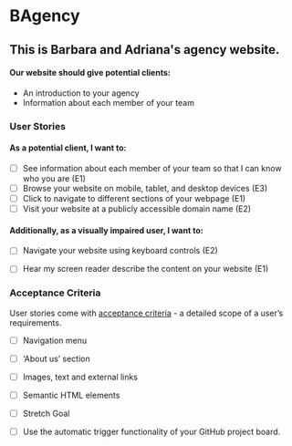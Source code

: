 # BAgency
## This is Barbara and Adriana's agency website.


#### Our website should give potential clients:
* An introduction to your agency
* Information about each member of your team

### User Stories 

#### As a potential client, I want to:

- [ ] See information about each member of your team so that I can know who you are (E1)
- [ ] Browse your website on mobile, tablet, and desktop devices (E3)
- [ ] Click to navigate to different sections of your webpage (E1)
- [ ] Visit your website at a publicly accessible domain name (E2)

#### Additionally, as a visually impaired user, I want to:

- [ ] Navigate your website using keyboard controls (E2)
- [ ] Hear my screen reader describe the content on your website (E1)


### Acceptance Criteria 
User stories come with [acceptance criteria](https://blog.easyagile.com/how-to-write-good-user-stories-in-agile-software-development-d4b25356b604) - a detailed scope of a user’s requirements.

- [ ] Navigation menu
- [ ] ‘About us’ section
- [ ] Images, text and external links
- [ ] Semantic HTML elements
- [ ] Stretch Goal 
- [ ] Use the automatic trigger functionality of your GitHub project board.


